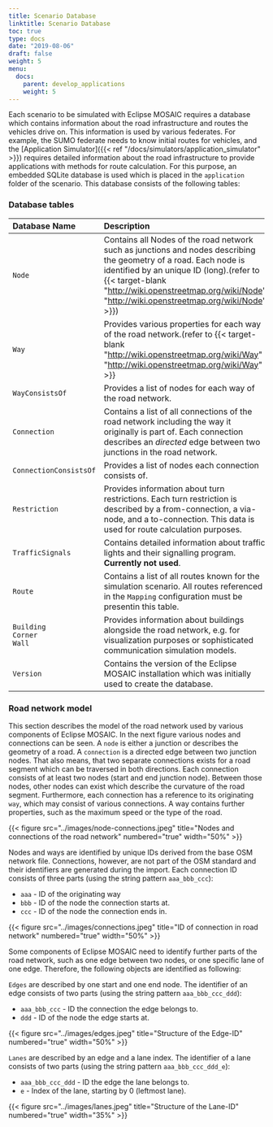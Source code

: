 ```yaml
---
title: Scenario Database
linktitle: Scenario Database
toc: true
type: docs
date: "2019-08-06"
draft: false
weight: 5
menu:
  docs:
    parent: develop_applications
    weight: 5
---
```


Each scenario to be simulated with Eclipse MOSAIC requires a database which contains information about the road infrastructure and routes the 
vehicles drive on. This information is used by various federates. For example, the SUMO federate needs to know initial routes for vehicles, 
and the [Application Simulator]({{< ref "/docs/simulators/application_simulator" >}}) requires detailed information about the road 
infrastructure to provide applications with methods for route calculation. For this purpose, an embedded SQLite database is 
used which is placed in the `application` folder of the scenario. This database consists of the following tables:

### Database tables

| Database Name | Description |
|:------ |:--------------------------------------------- |
| `Node` | Contains all Nodes of the road network such as junctions and nodes describing the geometry of a road. Each node is identified by an unique ID (long).(refer to {{< target-blank "http://wiki.openstreetmap.org/wiki/Node" "http://wiki.openstreetmap.org/wiki/Node" >}}) |
| `Way` | Provides various properties for each way of the road network.(refer to {{< target-blank "http://wiki.openstreetmap.org/wiki/Way" "http://wiki.openstreetmap.org/wiki/Way" >}} |
| `WayConsistsOf` | Provides a list of nodes for each way of the road network. |
| `Connection` | Contains a list of all connections of the road network including the way it originally is part of. Each connection describes an *directed* edge between two junctions in the road network. |
| `ConnectionConsistsOf` | Provides a list of nodes each connection consists of. |
| `Restriction` | Provides information about turn restrictions. Each turn restriction is described by a from-connection, a via-node, and a to-connection. This data is used for route calculation purposes. |
| `TrafficSignals` | Contains  detailed  information  about  traffic  lights and their signalling program. <b>Currently not used</b>. |
| `Route` | Contains a list of all routes known for the simulation scenario. All routes referenced in the `Mapping` configuration must be presentin this table. |
| `Building` <br>`Corner` <br>`Wall` | Provides information about buildings alongside the road network, e.g. for visualization purposes or sophisticated communication simulation models. |
| `Version` | Contains the version of the Eclipse MOSAIC installation which was initially used to create the database. |

### Road network model

This section describes the model of the road network used by various components of Eclipse MOSAIC. In the next figure various nodes 
and connections can be seen. A `node` is either a junction or describes the geometry of a road. A `connection` is a directed edge 
between two junction nodes. That also means, that two separate connections exists for a road segment which can be traversed in both 
directions. Each connection consists of at least two nodes (start and end junction node). Between those nodes, other nodes can exist 
which describe the curvature of the road segment. Furthermore, each connection has a reference to its originating `way`, which may 
consist of various connections. A way contains further properties, such as the maximum speed or the type of the road.

{{< figure src="../images/node-connections.jpeg" title="Nodes and connections of the road network" numbered="true" width="50%" >}}

Nodes and ways are identified by unique IDs derived from the base OSM network file. Connections, however, are not part of the OSM standard 
and their identifiers are generated during the import. Each connection ID consists of three parts (using the string pattern `aaa_bbb_ccc`):

* `aaa` - ID of the originating way
* `bbb` - ID of the node the connection starts at.
* `ccc` - ID of the node the connection ends in.

{{< figure src="../images/connections.jpeg" title="ID of connection in road network" numbered="true" width="50%" >}} 

Some components of Eclipse MOSAIC need to identify further parts of the road network, such as one edge between two nodes, or one specific lane of one edge. 
Therefore, the following objects are identified as following:

`Edges` are described by one start and one end node. The identifier of an edge consists of two parts (using the string pattern `aaa_bbb_ccc_ddd`):

* `aaa_bbb_ccc` - ID the connection the edge belongs to.
* `ddd` - ID of the node the edge starts at.

{{< figure src="../images/edges.jpeg" title="Structure of the Edge-ID" numbered="true" width="50%" >}}

`Lanes` are described by an edge and a lane index. The identifier of a lane consists of two parts (using the string pattern `aaa_bbb_ccc_ddd_e`):

* `aaa_bbb_ccc_ddd` - ID the edge the lane belongs to.
* `e` - Index of the lane, starting by 0 (leftmost lane).

{{< figure src="../images/lanes.jpeg" title="Structure of the Lane-ID" numbered="true" width="35%" >}}